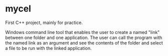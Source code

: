 # mycel

First C++ project, mainly for practice.

Windows command line tool that enables the user to create a named "link" between one folder and one application. 
The user can call the program with the named link as an argument and see the contents of the folder and select a file to be run with the linked application.
